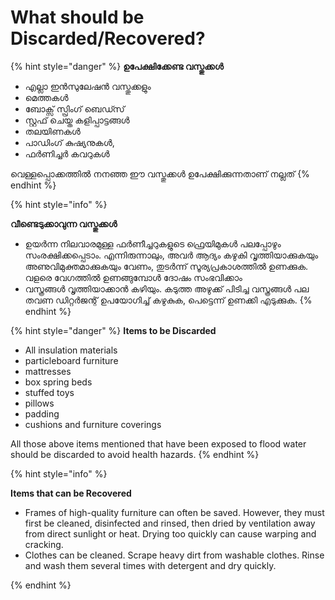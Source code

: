 # What should be Discarded/Recovered?

{% hint style="danger" %}
**ഉപേക്ഷിക്കേണ്ട വസ്തുക്കൾ**

* എല്ലാ ഇൻസുലേഷൻ വസ്തുക്കളും
* മെത്തകൾ
* ബോക്സ് സ്പ്രിംഗ് ബെഡ്സ്
* സ്റ്റഫ് ചെയ്ത കളിപ്പാട്ടങ്ങൾ
* തലയിണകൾ
* പാഡിംഗ് കുഷ്യനുകൾ,
* ഫർണിച്ചർ കവറുകൾ

വെള്ളപ്പൊക്കത്തിൽ നനഞ്ഞ ഈ വസ്തുക്കൾ ഉപേക്ഷിക്കുന്നതാണ് നല്ലത്
{% endhint %}

{% hint style="info" %}

**വീണ്ടെടുക്കാവുന്ന വസ്തുക്കൾ**

* ഉയർന്ന നിലവാരമുള്ള ഫർണീച്ചറുകളുടെ ഫ്രെയിമുകൾ പലപ്പോഴും സംരക്ഷിക്കപ്പെടാം. എന്നിരുന്നാലും, അവർ ആദ്യം കഴുകി വൃത്തിയാക്കുകയും അണുവിമുക്തമാക്കുകയും വേണം, തുടർന്ന് സൂര്യപ്രകാശത്തിൽ ഉണക്കുക. വളരെ വേഗത്തിൽ ഉണങ്ങുമ്പോൾ ദോഷം സംഭവിക്കാം
* വസ്ത്രങ്ങൾ വൃത്തിയാക്കാൻ കഴിയും. കടുത്ത അഴുക്ക് പിടിച്ച വസ്ത്രങ്ങൾ പല തവണ ഡിറ്റർജന്റ് ഉപയോഗിച്ച് കഴുകുക, പെട്ടെന്ന് ഉണക്കി എടുക്കുക.
{% endhint %}

{% hint style="danger" %}
**Items to be Discarded**

* All insulation materials
* particleboard furniture
* mattresses
* box spring beds
* stuffed toys
* pillows
* padding
* cushions and furniture coverings

All those above items mentioned that have been exposed to flood water should be discarded to avoid health hazards.
{% endhint %}

{% hint style="info" %}

**Items that can be Recovered**

* Frames of high-quality furniture can often be saved. However, they must first be cleaned, disinfected and rinsed, then dried by ventilation away from direct sunlight or heat. Drying too quickly can cause warping and cracking.
* Clothes can be cleaned. Scrape heavy dirt from washable clothes. Rinse and wash them several times with detergent and dry quickly.

{% endhint %}
